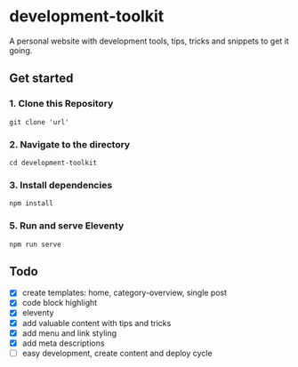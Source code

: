 # development-toolkit

A personal website with development tools, tips, tricks and snippets to get it going.

## Get started

### 1. Clone this Repository

```
git clone 'url'
```

### 2. Navigate to the directory

```
cd development-toolkit
```

### 3. Install dependencies

```
npm install
```

### 5. Run and serve Eleventy

```
npm run serve
```

## Todo

- [x] create templates: home, category-overview, single post
- [x] code block highlight
- [x] eleventy
- [x] add valuable content with tips and tricks
- [x] add menu and link styling
- [x] add meta descriptions
- [ ] easy development, create content and deploy cycle